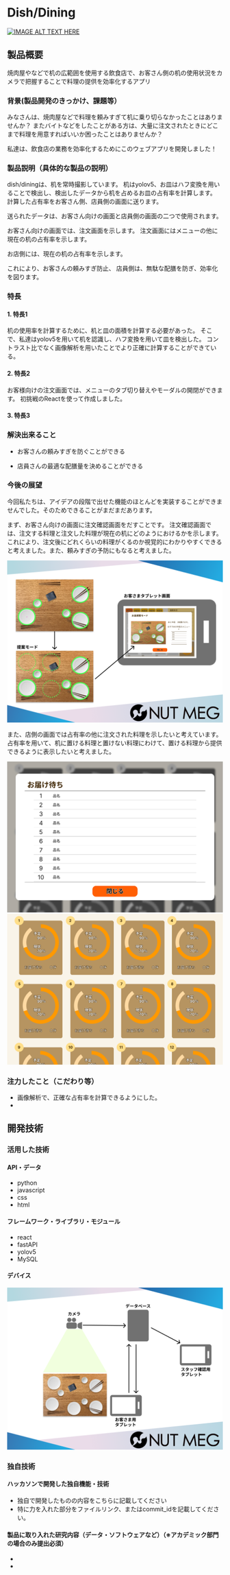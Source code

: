 # Dish/Dining

[![IMAGE ALT TEXT HERE](https://jphacks.com/wp-content/uploads/2022/08/JPHACKS2022_ogp.jpg)](https://www.youtube.com/watch?v=LUPQFB4QyVo)

## 製品概要
焼肉屋やなどで机の広範囲を使用する飲食店で、お客さん側の机の使用状況をカメラで把握することで料理の提供を効率化するアプリ


### 背景(製品開発のきっかけ、課題等）
みなさんは、焼肉屋などで料理を頼みすぎて机に乗り切らなかったことはありませんか？
またバイトなどをしたことがある方は、大量に注文されたときにどこまで料理を用意すればいいか困ったことはありませんか？

私達は、飲食店の業務を効率化するためにこのウェブアプリを開発しました！


### 製品説明（具体的な製品の説明）

dish/diningは、机を常時撮影しています。
机はyolov5、お皿はハフ変換を用いることで検出し、検出したデータから机を占めるお皿の占有率を計算します。
計算した占有率をお客さん側、店員側の画面に送ります。

送られたデータは、お客さん向けの画面と店員側の画面の二つで使用されます。

お客さん向けの画面では、注文画面を示します。
注文画面にはメニューの他に現在の机の占有率を示します。

お店側には、現在の机の占有率を示します。

これにより、お客さんの頼みすぎ防止、
店員側は、無駄な配膳を防ぎ、効率化を図ります。


### 特長
#### 1. 特長1

机の使用率を計算するために、机と皿の面積を計算する必要があった。
そこで、私達はyolov5を用いて机を認識し、ハフ変換を用いて皿を検出した。
コントラスト比でなく画像解析を用いたことでより正確に計算することができている。

#### 2. 特長2

お客様向けの注文画面では、メニューのタブ切り替えやモーダルの開閉ができます。
初挑戦のReactを使って作成しました。

#### 3. 特長3

### 解決出来ること
* お客さんの頼みすぎを防ぐことができる

* 店員さんの最適な配膳量を決めることができる 


### 今後の展望

今回私たちは、アイデアの段階で出せた機能のほとんどを実装することができませんでした。そのためできることがまだまだあります。

まず、お客さん向けの画面に注文確認画面をだすことです。
注文確認画面では、注文する料理と注文した料理が現在の机にどのようにおけるかを示します。
これにより、注文後にどれくらいの料理がくるのか視覚的にわかりやすくできると考えました。また、頼みすぎの予防にもなると考えました。

![客確認画面](img/3.png) 

また、店側の画面では占有率の他に注文された料理を示したいと考えています。
占有率を用いて、机に置ける料理と置けない料理にわけて、置ける料理から提供できるように表示したいと考えました。

![店確認画面](img/mise_kakunin_1.png) 
![店確認画面-2](img/mise_kakunin.png) 






### 注力したこと（こだわり等）
* 画像解析で、正確な占有率を計算できるようにした。
* 

## 開発技術
### 活用した技術
#### API・データ
* python
* javascript
* css
* html

#### フレームワーク・ライブラリ・モジュール
* react
* fastAPI
* yolov5
* MySQL

#### デバイス

![device](img/2.png) 

### 独自技術
#### ハッカソンで開発した独自機能・技術
* 独自で開発したものの内容をこちらに記載してください
* 特に力を入れた部分をファイルリンク、またはcommit_idを記載してください。

#### 製品に取り入れた研究内容（データ・ソフトウェアなど）（※アカデミック部門の場合のみ提出必須）
* 
* 
